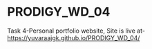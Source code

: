 # PRODIGY_WD_04
Task 4-Personal portfolio website,
Site is live at- https://yuvaraajgk.github.io/PRODIGY_WD_04/
